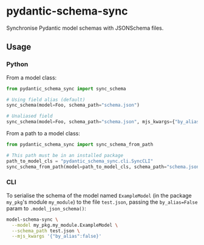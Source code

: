# pydantic-schema-sync

Synchronise Pydantic model schemas with JSONSchema files.

## Usage

### Python

From a model class:

```py
from pydantic_schema_sync import sync_schema

# Using field alias (default)
sync_schema(model=Foo, schema_path="schema.json")

# Unaliased field
sync_schema(model=Foo, schema_path="schema.json", mjs_kwargs={"by_alias": False})
```

From a path to a model class:

```py
from pydantic_schema_sync import sync_schema_from_path

# This path must be in an installed package
path_to_model_cls = "pydantic_schema_sync.cli.SyncCLI"
sync_schema_from_path(model=path_to_model_cls, schema_path="schema.json")
```

### CLI

To serialise the schema of the model named `ExampleModel` (in the package `my_pkg`'s module
`my_module`) to the file `test.json`, passing the `by_alias=False` param to `.model_json_schema()`:

```sh
model-schema-sync \
  --model my_pkg.my_module.ExampleModel \
  --schema_path test.json \
  --mjs_kwargs '{"by_alias":false}'
```
